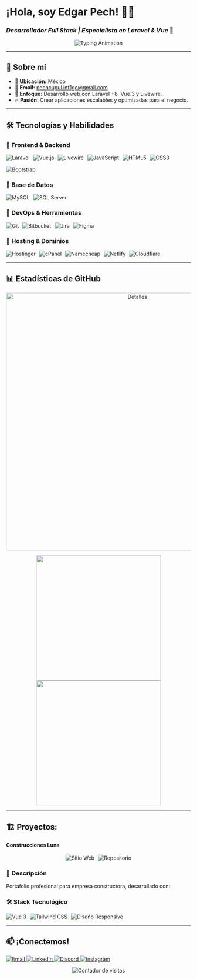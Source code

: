 # ¡Hola, soy Edgar Pech! 👨‍💻
### *Desarrollador Full Stack | Especialista en Laravel & Vue* 🚀

<p align="center">
  <img src="https://readme-typing-svg.herokuapp.com?font=Fira+Code&size=18&duration=2500&color=22D3EE&width=420&lines=Código+limpio,+soluciones+eficaces" alt="Typing Animation" />
</p>

---

## 🌟 **Sobre mí**
- 📍 **Ubicación:** México
- 📧 **Email:** pechcupul.inf1gc@gmail.com
- 💼 **Enfoque:** Desarrollo web con Laravel +8, Vue 3 y Livewire.
- 🔥 **Pasión:** Crear aplicaciones escalables y optimizadas para el negocio.

---

## 🛠 **Tecnologías y Habilidades**
### 🔹 Frontend & Backend
<p align="left" style="display: flex; flex-wrap: wrap; gap: 10px; row-gap: 15px; margin-bottom: 15px;">
  <img src="https://img.shields.io/badge/Laravel-FF2D20?style=for-the-badge&logo=laravel&logoColor=white" alt="Laravel"/>
  <img src="https://img.shields.io/badge/Vue.js-4FC08D?style=for-the-badge&logo=vuedotjs&logoColor=white" alt="Vue.js"/>
  <img src="https://img.shields.io/badge/Livewire-4E56A6?style=for-the-badge&logo=livewire&logoColor=white" alt="Livewire"/>
  <img src="https://img.shields.io/badge/JavaScript-F7DF1E?style=for-the-badge&logo=javascript&logoColor=black" alt="JavaScript"/>
  <img src="https://img.shields.io/badge/HTML5-E34F26?style=for-the-badge&logo=html5&logoColor=white" alt="HTML5"/>
  <img src="https://img.shields.io/badge/CSS3-1572B6?style=for-the-badge&logo=css3&logoColor=white" alt="CSS3"/>
  <img src="https://img.shields.io/badge/Bootstrap-7952B3?style=for-the-badge&logo=bootstrap&logoColor=white" alt="Bootstrap"/>
</p>

### 🔹 Base de Datos
<p align="left" style="display: flex; flex-wrap: wrap; gap: 10px; row-gap: 15px; margin-bottom: 15px;">
  <img src="https://img.shields.io/badge/MySQL-4479A1?style=for-the-badge&logo=mysql&logoColor=white" alt="MySQL"/>
  <img src="https://img.shields.io/badge/SQL_Server-CC2927?style=for-the-badge&logo=microsoftsqlserver&logoColor=white" alt="SQL Server"/>
</p>

### 🔹 DevOps & Herramientas
<p align="left" style="display: flex; flex-wrap: wrap; gap: 10px; row-gap: 15px; margin-bottom: 15px;">
  <img src="https://img.shields.io/badge/Git-F05032?style=for-the-badge&logo=git&logoColor=white" alt="Git"/>
  <img src="https://img.shields.io/badge/Bitbucket-0052CC?style=for-the-badge&logo=bitbucket&logoColor=white" alt="Bitbucket"/>
  <img src="https://img.shields.io/badge/Jira-0052CC?style=for-the-badge&logo=jira&logoColor=white" alt="Jira"/>
  <img src="https://img.shields.io/badge/Figma-F24E1E?style=for-the-badge&logo=figma&logoColor=white" alt="Figma"/>
</p>

### 🔹 Hosting & Dominios
<p align="left" style="display: flex; flex-wrap: wrap; gap: 10px; row-gap: 15px; margin-bottom: 15px;">
  <img src="https://img.shields.io/badge/Hostinger-3066FF?style=for-the-badge&logo=hostinger&logoColor=white" alt="Hostinger"/>
  <img src="https://img.shields.io/badge/cPanel-FF6C2C?style=for-the-badge&logo=cpanel&logoColor=white" alt="cPanel"/>
  <img src="https://img.shields.io/badge/Namecheap-DE3723?style=for-the-badge&logo=namecheap&logoColor=white" alt="Namecheap"/>
  <img src="https://img.shields.io/badge/Netlify-00C7B7?style=for-the-badge&logo=netlify&logoColor=white" alt="Netlify"/>
  <img src="https://img.shields.io/badge/Cloudflare-F38020?style=for-the-badge&logo=cloudflare&logoColor=white" alt="Cloudflare"/>
</p>

---

## 📊 **Estadísticas de GitHub**
<p align="center">
  <img src="https://github-profile-summary-cards.vercel.app/api/cards/profile-details?username=edgarpech&locale=es&theme=github_dark" alt="Detalles" width="700"/>
</p>
<p align="center">
  <img src="https://github-profile-summary-cards.vercel.app/api/cards/stats?username=edgarpech&locale=es&theme=github_dark" width="340"/>
  <img src="https://github-profile-summary-cards.vercel.app/api/cards/repos-per-language?username=edgarpech&locale=es&theme=github_dark&exclude=html,css" width="340"/>
</p>

---

## 🏗 **Proyectos:**

####  **Construcciones Luna**
<p align="center" style="display: flex; justify-content: center; gap: 10px; flex-wrap: wrap; text-decoration: none !important;">
  <a href="https://construccionesluna.com.mx" target="_blank" rel="noopener noreferrer" style="text-decoration: none;">
    <img src="https://img.shields.io/badge/🌐_Visitar_Sitio-FF713E?style=for-the-badge&logo=googlechrome&logoColor=white" alt="Sitio Web"/>
  </a>
  <a href="https://github.com/edgarpech/construccionesluna" target="_blank" rel="noopener noreferrer" style="text-decoration: none;">
    <img src="https://img.shields.io/badge/💻_Repositorio-181717?style=for-the-badge&logo=github&logoColor=white" alt="Repositorio"/>
  </a>
</p>

### 📝 **Descripción**
Portafolio profesional para empresa constructora, desarrollado con:

### 🛠 **Stack Tecnológico**
<p align="left" style="display: flex; flex-wrap: wrap; gap: 10px; margin: 15px 0;">
  <img src="https://img.shields.io/badge/Vue.js-4FC08D?style=for-the-badge&logo=vuedotjs&logoColor=white" alt="Vue 3"/>
  <img src="https://img.shields.io/badge/Tailwind_CSS-06B6D4?style=for-the-badge&logo=tailwindcss&logoColor=white" alt="Tailwind CSS"/>
  <img src="https://img.shields.io/badge/Responsive_Design-563D7C?style=for-the-badge&logo=responsive&logoColor=white" alt="Diseño Responsive"/>
</p>

---

## 📫 **¡Conectemos!**
<p align="left">
  <a href="mailto:pechcupul.inf1gc@gmail.com">
    <img src="https://img.shields.io/badge/Gmail-D14836?style=for-the-badge&logo=gmail&logoColor=white" alt="Email"/>
  </a>
  <a href="https://www.linkedin.com/in/pechedgar">
    <img src="https://img.shields.io/badge/LinkedIn-0077B5?style=for-the-badge&logo=linkedin&logoColor=white" alt="LinkedIn"/>
  </a>
  <a href="https://discord.com/users/pechedgar">
    <img src="https://img.shields.io/badge/Discord-5865F2?style=for-the-badge&logo=discord&logoColor=white" alt="Discord"/>
  </a>
  <a href="https://instagram.com/_ive.aza">
    <img src="https://img.shields.io/badge/Instagram-E4405F?style=for-the-badge&logo=instagram&logoColor=white" alt="Instagram"/>
  </a>
</p>

<p align="center">
  <img src="https://komarev.com/ghpvc/?username=edgarpech&label=Vistas%20de%20Perfil&color=green" alt="Contador de visitas" />
</p>
